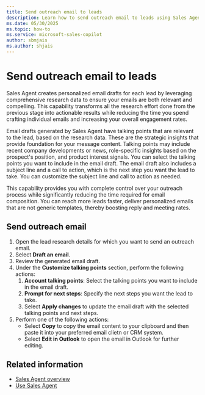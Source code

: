 ```yaml
---
title: Send outreach email to leads
description: Learn how to send outreach email to leads using Sales Agent.
ms.date: 05/30/2025
ms.topic: how-to
ms.service: microsoft-sales-copilot
author: sbmjais
ms.author: shjais
---
```


# Send outreach email to leads

Sales Agent creates personalized email drafts for each lead by leveraging comprehensive research data to ensure your emails are both relevant and compelling. This capability transforms all the research effort done from the previous stage into actionable results while reducing the time you spend crafting individual emails and increasing your overall engagement rates.

Email drafts generated by Sales Agent have talking points that are relevant to the lead, based on the research data. These are the strategic insights that provide foundation for your message content. Talking points may include recent company developments or news, role-specific insights based on the prospect's position, and product interest signals. You can select the talking points you want to include in the email draft. The email draft also includes a subject line and a call to action, which is the next step you want the lead to take. You can customize the subject line and call to action as needed.

This capability provides you with complete control over your outreach process while significantly reducing the time required for email composition. You can reach more leads faster, deliver personalized emails that are not generic templates, thereby boosting reply and meeting rates.

## Send outreach email

1. Open the lead research details for which you want to send an outreach email.
1. Select **Draft an email**. 
1. Review the generated email draft.
1. Under the **Customize talking points** section, perform the following actions:
    1. **Account talking points**: Select the talking points you want to include in the email draft. 
    1. **Prompt for next steps**: Specify the next steps you want the lead to take.
    1. Select **Apply changes** to update the email draft with the selected talking points and next steps.
1. Perform one of the following actions:
    - Select **Copy** to copy the email content to your clipboard and then paste it into your preferred email clietn or CRM system.
    - Select **Edit in Outlook** to open the email in Outlook for further editing.

## Related information

- [Sales Agent overview](sales-agent-overview.md)
- [Use Sales Agent](use-sales-agent.md)